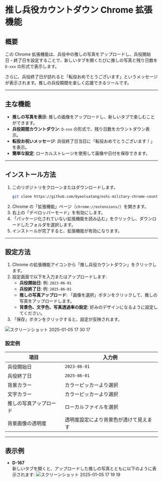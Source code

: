 # 推し兵役カウントダウン Chrome 拡張機能

## 概要

この Chrome 拡張機能は、兵役中の推しの写真をアップロードし、兵役開始日・終了日を設定することで、新しいタブを開くたびに推しの写真と残り日数を `D-xxx` の形式で表示します。

さらに、兵役終了日が訪れると「転役おめでとうございます」というメッセージが表示されます。推しの兵役期間を楽しく応援できるツールです。

---

## 主な機能

- **推しの写真を表示**: 推しの画像をアップロードし、新しいタブで楽しむことができます。
- **兵役期間カウントダウン**: `D-xxx` の形式で、残り日数をカウントダウン表示。
- **転役お祝いメッセージ**: 兵役終了日当日に「転役おめでとうございます！」を表示。
- **簡単な設定**: ローカルストレージを使用して画像や日付を保存できます。

---

## インストール方法

1. このリポジトリをクローンまたはダウンロードします。
    ```bash
    git clone https://github.com/byeolsatang/oshi-military-chrome-countdown.git
    ```
2. Chrome の「拡張機能」ページ（`chrome://extensions/`）を開きます。
3. 右上の「デベロッパーモード」を有効にします。
4. 「パッケージ化されていない拡張機能を読み込む」をクリックし、ダウンロードしたフォルダを選択します。
5. インストールが完了すると、拡張機能が有効になります。

---

## 設定方法

1. Chrome の拡張機能アイコンから「推し兵役カウントダウン」をクリックします。
2. 設定画面で以下を入力またはアップロードします:
   - **兵役開始日**: 例: `2023-06-01`
   - **兵役終了日**: 例: `2025-06-01`
   - **推しの写真アップロード**: 「画像を選択」ボタンをクリックして、推しの写真をアップロードします。
   - **背景色、文字色、写真透過率の設定**: 好みのデザインになるように設定してください。
3. 「保存」ボタンをクリックすると、設定が反映されます。

![スクリーンショット 2025-01-05 17 30 17](https://github.com/user-attachments/assets/515e6150-f365-4ea2-850f-b9775f24e3b8)

### 設定例

| 項目                 | 入力例                                             |
|----------------------|---------------------------------------------------|
| 兵役開始日            | `2023-06-01`                                     |
| 兵役終了日            | `2025-06-01`                                     |
| 背景カラー            | カラーピッカーより選択                               |
| 文字カラー            | カラーピッカーより選択                               |
| 推しの写真アップロード | ローカルファイルを選択                            |
| 背景画像の透明度           | 透明度設定により背景色が透けて見えます                            |


---

## 表示例

- **D-167**  
  新しいタブを開くと、アップロードした推しの写真とともに以下のように表示されます:
  ![スクリーンショット 2025-01-05 17 19 19](https://github.com/user-attachments/assets/2ae535ba-a5d6-4c1c-887c-5d76bbc23156)

